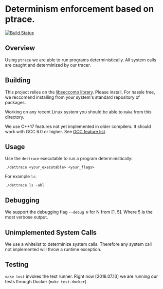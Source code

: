 
# Determinism enforcement based on ptrace.

[![Build Status](https://parfunc-ci.sice.indiana.edu/buildStatus/icon?job=detTrace/master)](https://parfunc-ci.sice.indiana.edu/job/detTrace/)

## Overview
Using `ptrace` we are able to run programs deterministically. All system calls are caught
and determinized by our tracer.

## Building
This project relies on the [libseccomp library](https://github.com/seccomp/libseccomp). Please install. For hassle free, we reccomend installing from your system's standard repository of packages.

Working on any recent Linux system you should be able to `make` from this directory.

We use C++17 features not yet implemented in older compilers. It should work with GCC
6.0 or higher. See [GCC feature list](https://gcc.gnu.org/projects/cxx-status.html).

## Usage
Use the `dettrace` executable to run a program deterministically:
```shell
./dettrace <your_executable> <your_flags>
```

For example `ls`:
```shell
./dettrace ls -ahl
```

## Debugging
We support the debugging flag `--debug N` for N from [1, 5]. Where 5 is the most verbose
output.

## Unimplemented System Calls
We use a whitelist to determinize system calls. Therefore any system call not implemented
will throw a runtime exception.

## Testing

`make test` invokes the test runner.  Right now [2018.07.13] we are
running our tests through Docker (`make test-docker`).
